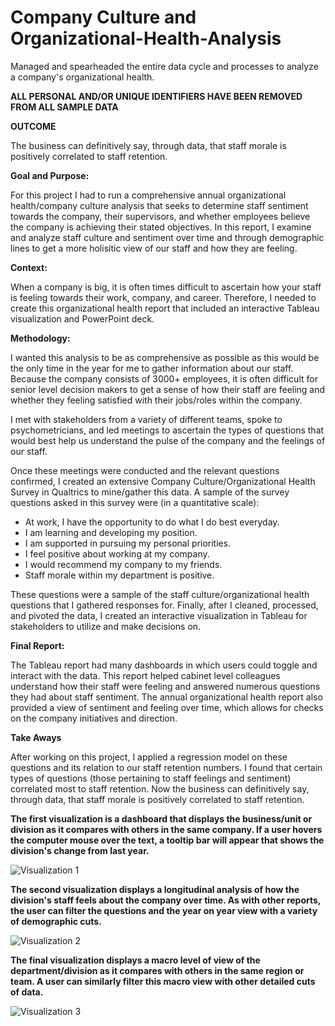 # Company Culture and Organizational-Health-Analysis
Managed and spearheaded the entire data cycle and processes to analyze a company's organizational health. 

**ALL PERSONAL AND/OR UNIQUE IDENTIFIERS HAVE BEEN REMOVED FROM ALL SAMPLE DATA**

**OUTCOME**

The business can definitively say, through data, that staff morale is positively correlated to staff retention. 

**Goal and Purpose:**

For this project I had to run a comprehensive annual organizational health/company culture analysis that seeks to determine staff sentiment towards the company, their supervisors, and whether employees believe the company is achieving their stated objectives. In this report, I examine and analyze staff culture and sentiment over time and through demographic lines to get a more holisitic view of our staff and how they are feeling.

**Context:** 

When a company is big, it is often times difficult to ascertain how your staff is feeling towards their work, company, and career. Therefore, I needed to create this organizational health report that included an interactive Tableau visualization and PowerPoint deck.

**Methodology:**

I wanted this analysis to be as comprehensive as possible as this would be the only time in the year for me to gather information about our staff. Because the company consists of 3000+ employees, it is often difficult for senior level decision makers to get a sense of how their staff are feeling and 
whether they feeling satisfied with their jobs/roles within the company.

I met with stakeholders from a variety of different teams, spoke to psychometricians, and led meetings to ascertain the types of questions that would best help us understand the pulse of the company and the feelings of our staff. 

Once these meetings were conducted and the relevant questions confirmed, I created an extensive Company Culture/Organizational Health Survey in Qualtrics to mine/gather this data. A sample of the survey questions asked in this survey were (in a quantitative scale):

   - At work, I have the opportunity to do what I do best everyday.
   - I am learning and developing my position.
   - I am supported in pursuing my personal priorities. 
   - I feel positive about working at my company.
   - I would recommend my company to my friends.
   - Staff morale within my department is positive. 
   
These questions were a sample of the staff culture/organizational health questions that I gathered responses for. Finally, after I cleaned, processed, and pivoted the data, I created an interactive visualization in Tableau for stakeholders to utilize and make decisions on.

**Final Report:**

The Tableau report had many dashboards in which users could toggle and interact with the data. This report helped cabinet level colleagues understand how their staff were feeling and answered numerous questions they had about staff sentiment. The annual organizational health report also provided a view of sentiment and feeling over time, which allows for checks on the company initiatives and direction.  

**Take Aways**

After working on this project, I applied a regression model on these questions and its relation to our staff retention numbers. I found that certain types of questions (those pertaining to staff feelings and sentiment) correlated most to staff retention. Now the business can definitively say, through data, that staff morale is positively correlated to staff retention. 

**The first visualization is a dashboard that displays the business/unit or division as it compares with others in the same company. If a user hovers the computer mouse over the text, a tooltip bar will appear that shows the division's change from last year.**

![Visualization 1](Culture-1.gif)



**The second visualization displays a longitudinal analysis of how the division's staff feels about the company over time. As with other reports, the user can filter the questions and the year on year view with a variety of demographic cuts.**

![Visualization 2](Culture-2.gif)



**The final visualization displays a macro level of view of the department/division as it compares with others in the same region or team. A user can similarly filter this macro view with other detailed cuts of data.**

![Visualization 3](Culture-3.gif)



